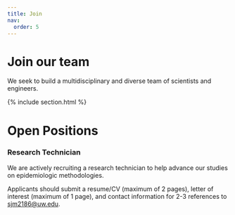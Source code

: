 ```yaml
---
title: Join
nav:
  order: 5
---
```


# <i class="fas fa-hands-helping"></i>Join our team

We seek to build a multidisciplinary and diverse team of scientists and engineers.  

{% include section.html %}

# Open Positions

### Research Technician
We are actively recruiting a research technician to help advance our studies on epidemiologic methodologies. 

Applicants should submit a resume/CV (maximum of 2 pages), letter of interest (maximum of 1 page), and contact information for 2-3 references to [sjm2186@uw.edu](sjm2186@uw.edu).

